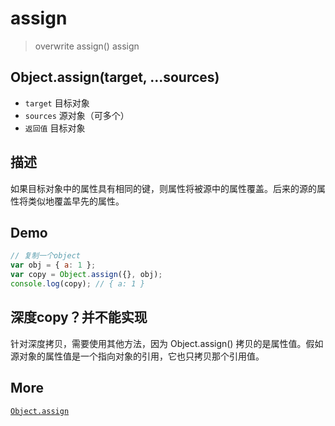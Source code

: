 # assign

  >overwrite assign() assign

## Object.assign(target, ...sources)

- `target` 目标对象
- `sources` 源对象（可多个）
- `返回值` 目标对象

## 描述

如果目标对象中的属性具有相同的键，则属性将被源中的属性覆盖。后来的源的属性将类似地覆盖早先的属性。

## Demo

```javascript
// 复制一个object
var obj = { a: 1 };
var copy = Object.assign({}, obj);
console.log(copy); // { a: 1 }
```

## 深度copy？并不能实现

针对深度拷贝，需要使用其他方法，因为 Object.assign() 拷贝的是属性值。假如源对象的属性值是一个指向对象的引用，它也只拷贝那个引用值。

## More

[`Object.assign`](https://developer.mozilla.org/zh-CN/docs/Web/JavaScript/Reference/Global_Objects/Object/assign)
